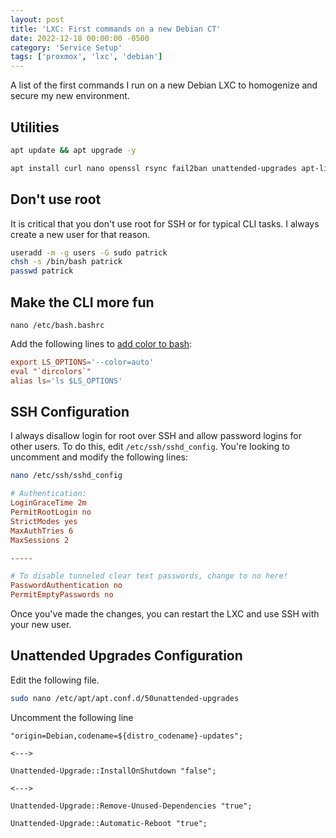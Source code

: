 ```yaml
---
layout: post
title: 'LXC: First commands on a new Debian CT'
date: 2022-12-18 00:00:00 -0500
category: 'Service Setup'
tags: ['proxmox', 'lxc', 'debian']
---
```


A list of the first commands I run on a new Debian LXC to homogenize and secure my new environment.

<!--more-->

## Utilities

```bash
apt update && apt upgrade -y
```

```bash
apt install curl nano openssl rsync fail2ban unattended-upgrades apt-listchanges sudo -y
```

## Don't use root

It is critical that you don't use root for SSH or for typical CLI tasks. I always create a new user for that reason.

```bash
useradd -m -g users -G sudo patrick
chsh -s /bin/bash patrick
passwd patrick
```
## Make the CLI more fun

`nano /etc/bash.bashrc`

Add the following lines to [add color to bash](https://wiki.debian.org/BashColors):

```conf
export LS_OPTIONS='--color=auto'
eval "`dircolors`"
alias ls='ls $LS_OPTIONS'
```

## SSH Configuration

I always disallow login for root over SSH and allow password logins for other users. To do this, edit `/etc/ssh/sshd_config`. You're looking to uncomment and modify the following lines:

```bash
nano /etc/ssh/sshd_config
```

```conf
# Authentication:
LoginGraceTime 2m
PermitRootLogin no
StrictModes yes
MaxAuthTries 6
MaxSessions 2

-----

# To disable tunneled clear text passwords, change to no here!
PasswordAuthentication no
PermitEmptyPasswords no
```

Once you've made the changes, you can restart the LXC and use SSH with your new user.

## Unattended Upgrades Configuration

Edit the following file.

```bash
sudo nano /etc/apt/apt.conf.d/50unattended-upgrades
```

Uncomment the following line

```
"origin=Debian,codename=${distro_codename}-updates";

<--->

Unattended-Upgrade::InstallOnShutdown "false";

<--->

Unattended-Upgrade::Remove-Unused-Dependencies "true";

Unattended-Upgrade::Automatic-Reboot "true";
```
